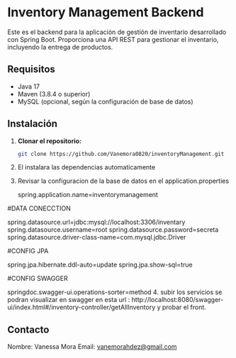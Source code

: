 # Inventory Management Backend

Este es el backend para la aplicación de gestión de inventario desarrollado con Spring Boot. Proporciona una API REST para gestionar el inventario, incluyendo la entrega de productos.

## Requisitos

- Java 17
- Maven (3.8.4 o superior)
- MySQL (opcional, según la configuración de base de datos)

## Instalación

1. **Clonar el repositorio:**

   ```bash
   git clone https://github.com/Vanemora0820/inventoryManagement.git
2. El instalara las dependencias automaticamente
3. Revisar la configuracion de la base de datos en el application.properties

   spring.application.name=inventorymanagement


#DATA CONECCTION

spring.datasource.url=jdbc:mysql://localhost:3306/inventary
spring.datasource.username=root
spring.datasource.password=secreta
spring.datasource.driver-class-name=com.mysql.jdbc.Driver


#CONFIG JPA

spring.jpa.hibernate.ddl-auto=update
spring.jpa.show-sql=true

#CONFIG SWAGGER

springdoc.swagger-ui.operations-sorter=method
4. subir los servicios se podran visualizar en swagger en esta url : http://localhost:8080/swagger-ui/index.html#/inventory-controller/getAllInventory y probar el front. 


## Contacto

Nombre: Vanessa Mora
Email: vanemorahdez@gmail.com
